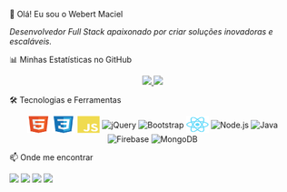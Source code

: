 👋 Olá! Eu sou o Webert Maciel

<p align="left">
<em>Desenvolvedor Full Stack apaixonado por criar soluções inovadoras e escaláveis.</em>
</p>

📊 Minhas Estatísticas no GitHub

<div align="center">
<!-- INCREMENTO: Adicionei o card de estatísticas gerais que estava faltando -->
<a href="https://github.com/webertmaciel">
<img height="180em" src="https://www.google.com/search?q=https://github-readme-stats.vercel.app/api%3Fusername%3Dwebertmaciel%26show_icons%3Dtrue%26theme%3Ddracula%26include_all_commits%3Dtrue%26count_private%3Dtrue"/>
</a>

<!-- MELHORIA: Corrigi o tema do seu card de linguagens para um que funciona e combina -->

<a href="https://github.com/webertmaciel">
<img height="180em" src="https://www.google.com/search?q=https://github-readme-stats.vercel.app/api/top-langs/%3Fusername%3Dwebertmaciel%26layout%3Dcompact%26theme%3Ddracula"/>
</a>
</div>

🛠️ Tecnologias e Ferramentas

<div align="center">
<img align="center" alt="HTML" height="30" width="40" src="https://raw.githubusercontent.com/devicons/devicon/master/icons/html5/html5-original.svg">
<img align="center" alt="CSS" height="30" width="40" src="https://raw.githubusercontent.com/devicons/devicon/master/icons/css3/css3-original.svg">
<img align="center" alt="JavaScript" height="30" width="40" src="https://raw.githubusercontent.com/devicons/devicon/master/icons/javascript/javascript-plain.svg">
<img align="center" alt="jQuery" height="30" width="40" src="https://cdn.jsdelivr.net/gh/devicons/devicon/icons/jquery/jquery-plain-wordmark.svg">
<img align="center" alt="Bootstrap" height="30" width="40" src="https://cdn.jsdelivr.net/gh/devicons/devicon/icons/bootstrap/bootstrap-original.svg">
<img align="center" alt="React" height="30" width="40" src="https://raw.githubusercontent.com/devicons/devicon/master/icons/react/react-original.svg">
<img align="center" alt="Node.js" height="30" width="40" src="https://cdn.jsdelivr.net/gh/devicons/devicon/icons/nodejs/nodejs-plain.svg">
<img align="center" alt="Java" height="40" width="40" src="https://cdn.jsdelivr.net/gh/devicons/devicon/icons/java/java-original-wordmark.svg">
<img align="center" alt="Firebase" height="40" width="40" src="https://cdn.jsdelivr.net/gh/devicons/devicon/icons/firebase/firebase-plain-wordmark.svg">
<img align="center" alt="MongoDB" height="40" width="40" src="https://cdn.jsdelivr.net/gh/devicons/devicon/icons/mongodb/mongodb-plain-wordmark.svg">
</div>

📫 Onde me encontrar

<div>
<a href="https://www.instagram.com/webert_maciel/" target="_blank"><img src="https://img.shields.io/badge/-Instagram-%23E4405F?style=for-the-badge&logo=instagram&logoColor=white" target="_blank"></a>
<a href = "mailto:webertmacie1234@gmail.com"><img src="https://img.shields.io/badge/-Gmail-%23333?style=for-the-badge&logo=gmail&logoColor=white" target="_blank"></a>
<a href="https://www.linkedin.com/in/webert-maciel-572b6814b" target="_blank"><img src="https://img.shields.io/badge/-LinkedIn-%230077B5?style=for-the-badge&logo=linkedin&logoColor=white" target="_blank"></a>
<a href ="mailto:webert_maciel@hotmail.com"><img src = "https://img.shields.io/badge/Messenger-00B2FF?style=for-the-badge&logo=messenger&logoColor=white"></a>
</div>
